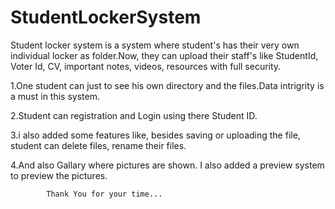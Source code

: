 # StudentLockerSystem
Student locker system is a system where student's has their very own individual locker as folder.Now, they can upload their staff's like StudentId, Voter Id, CV, important notes, videos, resources with full security.

1.One student can just to see his own directory and the files.Data intrigrity is a must in this system.

2.Student can registration and Login using there Student ID.

3.i also added some features like, besides saving or uploading the file, student can delete files, rename their files. 

4.And also Gallary where pictures are shown. I also added a preview system to preview the pictures. 

			Thank You for your time...
